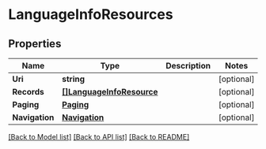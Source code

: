 # LanguageInfoResources

## Properties
Name | Type | Description | Notes
------------ | ------------- | ------------- | -------------
**Uri** | **string** |  | [optional] 
**Records** | [**[]LanguageInfoResource**](LanguageInfoResource.md) |  | [optional] 
**Paging** | [**Paging**](Paging.md) |  | [optional] 
**Navigation** | [**Navigation**](Navigation.md) |  | [optional] 

[[Back to Model list]](../README.md#documentation-for-models) [[Back to API list]](../README.md#documentation-for-api-endpoints) [[Back to README]](../README.md)


